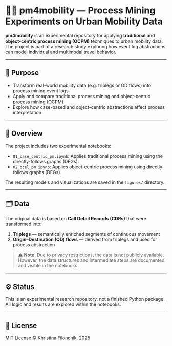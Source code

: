 # 🚶‍♀️ pm4mobility — Process Mining Experiments on Urban Mobility Data

**pm4mobility** is an experimental repository for applying **traditional** and **object-centric process mining (OCPM)** techniques to urban mobility data. The project is part of a research study exploring how event log abstractions can model individual and multimodal travel behavior.

---

## 🎯 Purpose

- Transform real-world mobility data (e.g. triplegs or OD flows) into process mining event logs
- Apply and compare traditional process mining and object-centric process mining (OCPM)
- Explore how case-based and object-centric abstractions affect process interpretation

---

## 📘 Overview

The project includes two experimental notebooks:

- `01_case_centric_pm.ipynb`: Applies traditional process mining using the directly-follows graphs (DFGs).
- `02_ocel_pm.ipynb`: Applies object-centric process mining using directly-follows graphs (DFGs).

The resulting models and visualizations are saved in the `figures/` directory.

---

## 🗂️ Data

The original data is based on **Call Detail Records (CDRs)** that were transformed into:

1. **Triplegs** — semantically enriched segments of continuous movement
2. **Origin–Destination (OD) flows** — derived from triplegs and used for process abstraction

> ⚠️ **Note**: Due to privacy restrictions, the data is not publicly available.  
> However, the data structures and intermediate steps are documented and visible in the notebooks.

---

## ⚙️ Status

This is an experimental research repository, not a finished Python package. All logic and results are explored within the notebooks.

---

## 📄 License

MIT License © Khristina Filonchik, 2025

